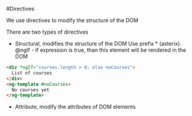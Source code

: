 #Directives

We use directives to modify the structure of the DOM
 
There are two types of directives
- Structural, modifies the structure of the DOM
Use prefix * (asterix).
@ngIf - if expression is true, than this element will be rendered in the DOM

```html
<div *ngIf="courses.length > 0; else noCourses">
  List of courses
</div>
<ng-template #noCourses>
  No courses yet
</ng-template>
```

- Attribute, modify the attributes of DOM elements

